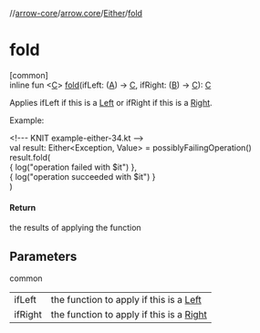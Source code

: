 //[arrow-core](../../../index.md)/[arrow.core](../index.md)/[Either](index.md)/[fold](fold.md)

# fold

[common]\
inline fun &lt;[C](fold.md)&gt; [fold](fold.md)(ifLeft: ([A](index.md)) -&gt; [C](fold.md), ifRight: ([B](index.md)) -&gt; [C](fold.md)): [C](fold.md)

Applies ifLeft if this is a [Left](-left/index.md) or ifRight if this is a [Right](-right/index.md).

Example:

&lt;!--- KNIT example-either-34.kt --&gt;\
val result: Either&lt;Exception, Value&gt; = possiblyFailingOperation()\
result.fold(\
     { log("operation failed with $it") },\
     { log("operation succeeded with $it") }\
)<!--- KNIT example-either-35.kt -->

#### Return

the results of applying the function

## Parameters

common

| | |
|---|---|
| ifLeft | the function to apply if this is a [Left](-left/index.md) |
| ifRight | the function to apply if this is a [Right](-right/index.md) |
